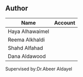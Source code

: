 ## Author

| Name   | Account                                        |
|--------|-----------------------------------             |
| Haya Alhawaimel|                                        |
| Reema Alkhaldi |                                        |
| Shahd Alfahad  |                                        |
| Dana Aldawood  |                                        |

<p>Supervised by:Dr.Abeer Aldayel</p>
